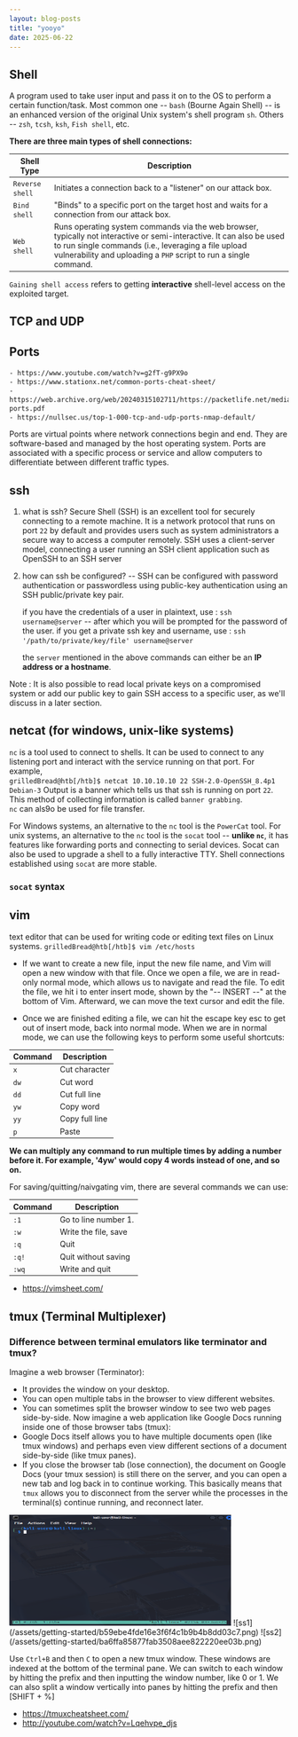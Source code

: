 ```yaml
---
layout: blog-posts
title: "yooyo"
date: 2025-06-22
---
```

## Shell 
A program used to take user input and pass it on to the OS to perform a certain function/task. 
Most common one -- `bash` (Bourne Again Shell) -- is an enhanced version of the original Unix system's shell program `sh`. Others -- `zsh`, `tcsh`, `ksh`, `Fish shell`, etc.

**There are three main types of shell connections:**

| Shell Type | Description |
| --- | --- |
| `Reverse shell` | Initiates a connection back to a "listener" on our attack box. |
| `Bind shell` | "Binds" to a specific port on the target host and waits for a connection from our attack box. |
| `Web shell` | Runs operating system commands via the web browser, typically not interactive or semi-interactive. It can also be used to run single commands (i.e., leveraging a file upload vulnerability and uploading a `PHP` script to run a single command. |

`Gaining shell access` refers to getting **interactive** shell-level access on the exploited target. 


## TCP and UDP 


## Ports
    - https://www.youtube.com/watch?v=g2fT-g9PX9o
    - https://www.stationx.net/common-ports-cheat-sheet/
    - https://web.archive.org/web/20240315102711/https://packetlife.net/media/library/23/common-ports.pdf
    - https://nullsec.us/top-1-000-tcp-and-udp-ports-nmap-default/
Ports are virtual points where network connections begin and end. They are software-based and managed by the host operating system. Ports are associated with a specific process or service and allow computers to differentiate between different traffic types. 



## ssh
1. what is ssh?
Secure Shell (SSH) is an excellent tool for securely connecting to a remote machine. It is a network protocol that runs on port `22` by default and provides users such as system administrators a secure way to access a computer remotely.
SSH uses a client-server model, connecting a user running an SSH client application such as OpenSSH to an SSH server

2. how can ssh be configured? -- SSH can be configured with password authentication or passwordless using public-key authentication using an SSH public/private key pair.

    if you have the credentials of a user in plaintext, use : 
`ssh username@server` -- after which you will be prompted for the password of the user. 
if you get a private ssh key and username, use : 
`ssh '/path/to/private/key/file' username@server`

    the `server` mentioned in the above commands can either be an **IP address or a hostname**. 

Note : It is also possible to read local private keys on a compromised system or add our public key to gain SSH access to a specific user, as we'll discuss in a later section.

## netcat (for windows, unix-like systems)
`nc` is a tool used to connect to shells. It can be used to connect to any listening port and interact with the service running on that port. For example,  
`grilledBread@htb[/htb]$ netcat 10.10.10.10 22
SSH-2.0-OpenSSH_8.4p1 Debian-3`
Output is a banner which tells us that ssh is running on port `22`. This method of collecting information is called `banner grabbing`.  
`nc` can als9o be used for file transfer. 

For Windows systems, an alternative to the `nc` tool is the `PowerCat` tool. 
For unix systems, an alternative to the `nc` tool is the `socat` tool -- **unlike `nc`**, it has features like forwarding ports and connecting to serial devices. Socat can also be used to upgrade a shell to a fully interactive TTY.  Shell connections established using `socat` are more stable.
### `socat` syntax

## vim
text editor that can be used for writing code or editing text files on Linux systems.
`grilledBread@htb[/htb]$ vim /etc/hosts`
- If we want to create a new file, input the new file name, and Vim will open a new window with that file. Once we open a file, we are in read-only normal mode, which allows us to navigate and read the file. To edit the file, we hit i to enter insert mode, shown by the "-- INSERT --" at the bottom of Vim. Afterward, we can move the text cursor and edit the file.

- Once we are finished editing a file, we can hit the escape key esc to get out of insert mode, back into normal mode. When we are in normal mode, we can use the following keys to perform some useful shortcuts:

| Command | Description |
| --- | --- |
| `x` | Cut character |
| `dw` | Cut word |
| `dd` | Cut full line |
| `yw` | Copy word |
| `yy` | Copy full line |
| `p` | Paste |

**We can multiply any command to run multiple times by adding a number before it. For example, '4yw' would copy 4 words instead of one, and so on.**

For saving/quitting/naivgating vim, there are several commands we can use:

| Command | Description |
| --- | --- |
| `:1` | Go to line number 1. |
| `:w` | Write the file, save |
| `:q` | Quit |
| `:q!` | Quit without saving |
| `:wq` | Write and quit |

- https://vimsheet.com/

## tmux (Terminal Multiplexer)
### Difference between terminal emulators like terminator and tmux?
Imagine a web browser (Terminator):
- It provides the window on your desktop.
- You can open multiple tabs in the browser to view different websites.
- You can sometimes split the browser window to see two web pages side-by-side.
Now imagine a web application like Google Docs running inside one of those browser tabs (tmux):
- Google Docs itself allows you to have multiple documents open (like tmux windows) and perhaps even view different sections of a document side-by-side (like tmux panes).
- If you close the browser tab (lose connection), the document on Google Docs (your tmux session) is still there on the server, and you can open a new tab and log back in to continue working. This basically means that `tmux` allows you to disconnect from the server while the processes in the terminal(s) continue running, and reconnect later.
<img src="_htb-cpts/assets/getting-started/ba6ffa85877fab3508aee822220ee03b.png" alt="Dinosaur" height ="200" width ="400"/>
![ss1](/assets/getting-started/b59ebe4fde16e3f6f4c1b9b4b8dd03c7.png)
![ss2](/assets/getting-started/ba6ffa85877fab3508aee822220ee03b.png)

Use `Ctrl+B` and then `C` to open a new tmux window. These windows are indexed at the bottom of the terminal pane. We can switch to each window by hitting the prefix and then inputting the window number, like 0 or 1. We can also split a window vertically into panes by hitting the prefix and then [SHIFT + %]
- https://tmuxcheatsheet.com/
- http://youtube.com/watch?v=Lqehvpe_djs

